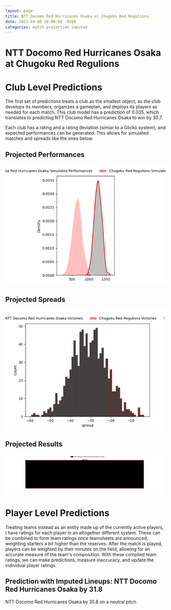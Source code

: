 ```yaml
---  
layout: page  
title: NTT Docomo Red Hurricanes Osaka at Chugoku Red Regulions  
date: 2023-04-08 18:00:00 -0500  
categories: match projection imputed  
---
```

# NTT Docomo Red Hurricanes Osaka at Chugoku Red Regulions

# Club Level Predictions


The first set of predictions treats a club as the smallest object, as the club develops its members, organizes a gameplan, and deploys its players as needed for each match. This club model has a prediction of 0.035, which translates to predicting NTT Docomo Red Hurricanes Osaka to win by 30.7.

Each club has a rating and a rating deviation (simiar to a Glicko system), and expected performances can be generated. This allows for simulated matches and spreads like the ones below.
## Projected Performances


![Projected Performances](plots/performances_2023-04-08-ChugokuRedRegulions-NTTDocomoRedHurricanesOsaka.png)
## Projected Spreads


![Projected Spreads](plots/spreads_2023-04-08-ChugokuRedRegulions-NTTDocomoRedHurricanesOsaka.png)
## Projected Results


![Projected Results](plots/resultbar_2023-04-08-ChugokuRedRegulions-NTTDocomoRedHurricanesOsaka.png)
# Player Level Predictions


Treating teams instead as an entity made up of the currently active players, I have ratings for each player in an altogether different system. These can be combined to form team ratings once teamsheets are announced, weighting starters a bit higher than the reserves. After the match is played, players can be weighted by their minutes on the field, allowing for an accurate measure of the team's composition. With these compiled team ratings, we can make predictions, measure inaccuracy, and update the individual player ratings.
## Prediction with Imputed Lineups: NTT Docomo Red Hurricanes Osaka by 31.8


NTT Docomo Red Hurricanes Osaka by 35.8 on a neutral pitch

